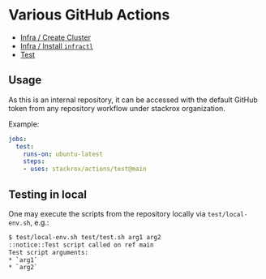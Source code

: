 # Various GitHub Actions

* [Infra / Create Cluster](infra/create-cluster/README.md)
* [Infra / Install `infractl`](infra/install-infractl/README.md)
* [Test](test/README.md)

## Usage

As this is an internal repository, it can be accessed with the default GitHub
token from any repository workflow under stackrox organization.

Example:

```yaml
jobs:
  test:
    runs-on: ubuntu-latest
    steps:
    - uses: stackrox/actions/test@main
```

## Testing in local

One may execute the scripts from the repository locally via `test/local-env.sh`,
e.g.:

```sh
$ test/local-env.sh test/test.sh arg1 arg2
::notice::Test script called on ref main
Test script arguments:
* `arg1`
* `arg2`
```

